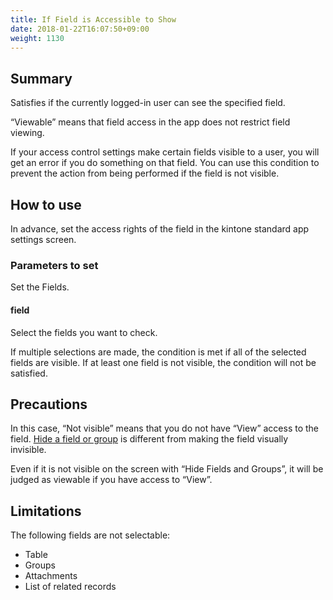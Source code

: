 ```yaml
---
title: If Field is Accessible to Show
date: 2018-01-22T16:07:50+09:00
weight: 1130
---
```

## Summary

Satisfies if the currently logged-in user can see the specified field.

“Viewable” means that field access in the app does not restrict field viewing.

If your access control settings make certain fields visible to a user, you will get an error if you do something on that field. You can use this condition to prevent the action from being performed if the field is not visible.

## How to use

In advance, set the access rights of the field in the kintone standard app settings screen.

### Parameters to set

Set the Fields.

#### field

Select the fields you want to check.

If multiple selections are made, the condition is met if all of the selected fields are visible. If at least one field is not visible, the condition will not be satisfied.

## Precautions

In this case, “Not visible” means that you do not have “View” access to the field. [Hide a field or group](../../../actions/field/hide_field/) is different from making the field visually invisible.

Even if it is not visible on the screen with “Hide Fields and Groups”, it will be judged as viewable if you have access to “View”.

## Limitations

The following fields are not selectable:

-	Table
-	Groups
-	Attachments
-	List of related records
